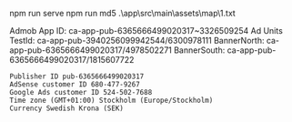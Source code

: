 npm run serve
npm run md5 .\app\src\main\assets\map\1.txt

Admob
    App ID: ca-app-pub-6365666499020317~3326509254
    Ad Units
        TestId: ca-app-pub-3940256099942544/6300978111
        BannerNorth: ca-app-pub-6365666499020317/4978502271
        BannerSouth: ca-app-pub-6365666499020317/1815607722

    Publisher ID pub-6365666499020317
    AdSense customer ID 680-477-9267
    Google Ads customer ID 524-502-7688
    Time zone (GMT+01:00) Stockholm (Europe/Stockholm)
    Currency Swedish Krona (SEK)
